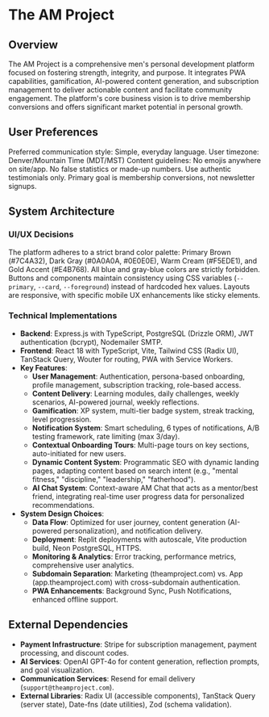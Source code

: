 # The AM Project

## Overview
The AM Project is a comprehensive men's personal development platform focused on fostering strength, integrity, and purpose. It integrates PWA capabilities, gamification, AI-powered content generation, and subscription management to deliver actionable content and facilitate community engagement. The platform's core business vision is to drive membership conversions and offers significant market potential in personal growth.

## User Preferences
Preferred communication style: Simple, everyday language.
User timezone: Denver/Mountain Time (MDT/MST)
Content guidelines: No emojis anywhere on site/app. No false statistics or made-up numbers. Use authentic testimonials only. Primary goal is membership conversions, not newsletter signups.

## System Architecture
### UI/UX Decisions
The platform adheres to a strict brand color palette: Primary Brown (#7C4A32), Dark Gray (#0A0A0A, #0E0E0E), Warm Cream (#F5EDE1), and Gold Accent (#E4B768). All blue and gray-blue colors are strictly forbidden. Buttons and components maintain consistency using CSS variables (`--primary`, `--card`, `--foreground`) instead of hardcoded hex values. Layouts are responsive, with specific mobile UX enhancements like sticky elements.

### Technical Implementations
- **Backend**: Express.js with TypeScript, PostgreSQL (Drizzle ORM), JWT authentication (bcrypt), Nodemailer SMTP.
- **Frontend**: React 18 with TypeScript, Vite, Tailwind CSS (Radix UI), TanStack Query, Wouter for routing, PWA with Service Workers.
- **Key Features**:
    - **User Management**: Authentication, persona-based onboarding, profile management, subscription tracking, role-based access.
    - **Content Delivery**: Learning modules, daily challenges, weekly scenarios, AI-powered journal, weekly reflections.
    - **Gamification**: XP system, multi-tier badge system, streak tracking, level progression.
    - **Notification System**: Smart scheduling, 6 types of notifications, A/B testing framework, rate limiting (max 3/day).
    - **Contextual Onboarding Tours**: Multi-page tours on key sections, auto-initiated for new users.
    - **Dynamic Content System**: Programmatic SEO with dynamic landing pages, adapting content based on search intent (e.g., "mental fitness," "discipline," "leadership," "fatherhood").
    - **AI Chat System**: Context-aware AM Chat that acts as a mentor/best friend, integrating real-time user progress data for personalized recommendations.
- **System Design Choices**:
    - **Data Flow**: Optimized for user journey, content generation (AI-powered personalization), and notification delivery.
    - **Deployment**: Replit deployments with autoscale, Vite production build, Neon PostgreSQL, HTTPS.
    - **Monitoring & Analytics**: Error tracking, performance metrics, comprehensive user analytics.
    - **Subdomain Separation**: Marketing (theamproject.com) vs. App (app.theamproject.com) with cross-subdomain authentication.
    - **PWA Enhancements**: Background Sync, Push Notifications, enhanced offline support.

## External Dependencies
- **Payment Infrastructure**: Stripe for subscription management, payment processing, and discount codes.
- **AI Services**: OpenAI GPT-4o for content generation, reflection prompts, and goal visualization.
- **Communication Services**: Resend for email delivery (`support@theamproject.com`).
- **External Libraries**: Radix UI (accessible components), TanStack Query (server state), Date-fns (date utilities), Zod (schema validation).